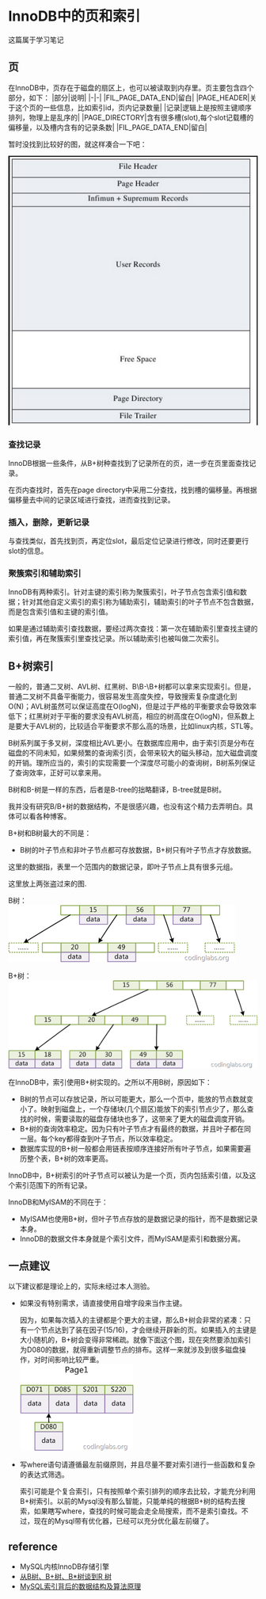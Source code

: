 InnoDB中的页和索引
===

这篇属于学习笔记

## 页

在InnoDB中，页存在于磁盘的扇区上，也可以被读取到内存里。页主要包含四个部分，如下：
|部分|说明|
|-|-|
|FIL_PAGE_DATA_END|留白|
|PAGE_HEADER|关于这个页的一些信息，比如索引id，页内记录数量|
|记录|逻辑上是按照主键顺序排列，物理上是乱序的|
|PAGE_DIRECTORY|含有很多槽(slot),每个slot记载槽的偏移量，以及槽内含有的记录条数|
|FIL_PAGE_DATA_END|留白|

暂时没找到比较好的图，就这样凑合一下吧：

![innodb page struct](innodb-page-struct.png)

### 查找记录

InnoDB根据一些条件，从B+树种查找到了记录所在的页，进一步在页里面查找记录。

在页内查找时，首先在page directory中采用二分查找，找到槽的偏移量。再根据偏移量去中间的记录区域进行查找，进而查找到记录。

### 插入，删除，更新记录

与查找类似，首先找到页，再定位slot，最后定位记录进行修改，同时还要更行slot的信息。

### 聚簇索引和辅助索引

InnoDB有两种索引。针对主键的索引称为聚簇索引，叶子节点包含索引值和数据；针对其他自定义索引的索引称为辅助索引，辅助索引的叶子节点不包含数据，而是包含索引值和主键的索引值。

如果是通过辅助索引查找数据，要经过两次查找：第一次在辅助索引里查找主键的索引值，再在聚簇索引里查找记录。所以辅助索引也被叫做二次索引。

## B+树索引

一般的，普通二叉树、AVL树、红黑树、B\B-\B+树都可以拿来实现索引。但是，普通二叉树不具备平衡能力，很容易发生高度失控，导致搜索复杂度退化到O(N)；AVL树虽然可以保证高度在O(logN)，但是过于严格的平衡要求会导致效率低下；红黑树对于平衡的要求没有AVL树高，相应的树高度在O(logN)，但系数上是要大于AVL树的，比较适合平衡要求不那么高的场景，比如linux内核，STL等。

B树系列属于多叉树，深度相比AVL更小。在数据库应用中，由于索引页是分布在磁盘的不同未知，如果频繁的查询索引页，会带来较大的磁头移动，加大磁盘调度的开销。理所应当的，索引的实现需要一个深度尽可能小的查询树，B树系列保证了查询效率，正好可以拿来用。

B树和B-树是一样的东西，后者是B-tree的拙略翻译，B-tree就是B树。

我并没有研究B/B+树的数据结构，不是很感兴趣，也没有这个精力去弄明白。具体可以看各种博客。

B+树和B树最大的不同是：
* B树的叶子节点和非叶子节点都可存放数据，B+树只有叶子节点才存放数据。

这里的数据指，表里一个范围内的数据记录，即叶子节点上具有很多元组。

这里放上两张盗过来的图.

B树：  
![B](Btree.png)

B+树：
![B+](B+tree.png)


在InnoDB中，索引使用B+树实现的。之所以不用B树，原因如下：
* B树的节点可以存放记录，所以可能更大，那么一个页中，能放的节点数就变小了。映射到磁盘上，一个存储块(几个扇区)能放下的索引节点少了，那么查找的时候，需要读取的磁盘存储块也多了，这带来了更大的磁盘调度开销。
* B+树的查询效率稳定。因为只有叶子节点才有最终的数据，并且叶子都在同一层。每个key都得查到叶子节点，所以效率稳定。
* 数据库实现的B+树一般都会用链表按顺序连接好所有叶子节点，如果需要遍历整个表，B+树的效率更高。

InnoDB中，B+树索引的叶子节点可以被认为是一个页，页内包括索引值，以及这个索引范围下的所有记录。

InnoDB和MyISAM的不同在于：
* MyISAM也使用B+树，但叶子节点存放的是数据记录的指针，而不是数据记录本身。
* InnoDB的数据文件本身就是个索引文件，而MyISAM是索引和数据分离。

## 一点建议

以下建议都是理论上的，实际未经过本人测验。

* 如果没有特别需求，请直接使用自增字段来当作主键。

    因为，如果每次插入的主键都是个更大的主键，那么B+树会非常的紧凑：只有一个节点达到了装在因子(15/16)，才会继续开辟新的页。如果插入的主键是大小随机的，B+树会变得非常稀疏。就像下面这个图，现在突然要添加索引为D080的数据，就得重新调整节点的排布。这样一来就涉及到很多磁盘操作，对时间影响比较严重。  
    ![auto increment](auto-increment-pk.png)
    
* 写where语句请遵循最左前缀原则，并且尽量不要对索引进行一些函数和复杂的表达式筛选。

    索引可能是个复合索引，只有按照单个索引排列的顺序去比较，才能充分利用B+树索引。以前的Mysql没有那么智能，只能单纯的根据B+树的结构去搜索，如果瞎写where，查找的时候可能会走全局搜索，而不是索引查找。不过，现在的Mysql带有优化器，已经可以充分优化最左前缀了。


## reference

* MySQL内核InnoDB存储引擎
* [从B树、B+树、B*树谈到R 树](http://blog.csdn.net/v_JULY_v/article/details/6530142)
* [MySQL索引背后的数据结构及算法原理](http://www.cnblogs.com/sanwenyu/p/6129082.html)